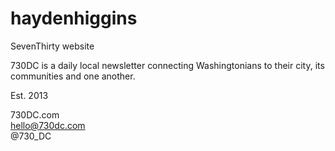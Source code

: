 # haydenhiggins
SevenThirty website

730DC is a daily local newsletter connecting Washingtonians to their city, its communities and one another. 

Est. 2013

730DC.com
<br>hello@730dc.com
<br>@730_DC
